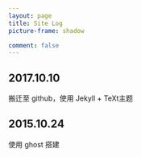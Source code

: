 ```yaml
---
layout: page
title: Site Log
picture-frame: shadow

comment: false
---
```


## 2017.10.10
搬迁至 github，使用 Jekyll + TeXt主题

## 2015.10.24
使用 ghost 搭建